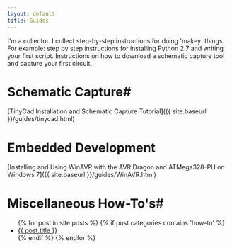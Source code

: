 ```yaml
---
layout: default
title: Guides
---
```


I'm a collector. I collect step-by-step instructions for doing 'makey' things. For example: step by step instructions for installing Python 2.7 and writing your first script. Instructions on how to download a schematic capture tool and capture your first circuit.

# Schematic Capture#

[TinyCad Installation and Schematic Capture Tutorial]({{ site.baseurl }}/guides/tinycad.html)


# Embedded Development #

[Installing and Using WinAVR with the AVR Dragon and ATMega328-PU on Windows 7]({{ site.baseurl }}/guides/WinAVR.html)

# Miscellaneous How-To's#

<ul class="post-list">
    {% for post in site.posts %}
	{% if post.categories contains 'how-to' %}
	<li>
		<a href="{{ post.url }}">{{ post.title }}</a>
	</li>
	{% endif %}
    {% endfor %}
  </ul>